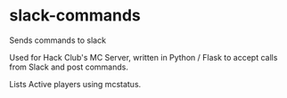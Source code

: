 # slack-commands
Sends commands to slack

Used for Hack Club's MC Server, written in Python / Flask to accept calls from Slack and post commands.

Lists Active players using mcstatus.
